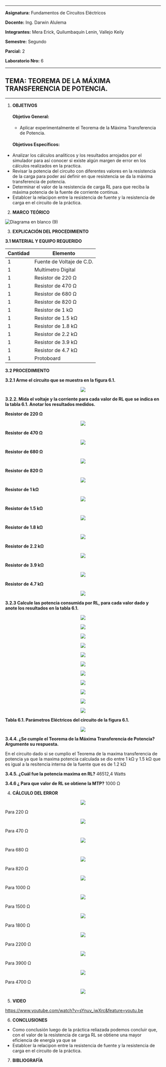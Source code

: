------------
 **Asignatura:**  Fundamentos de Circuitos Eléctricos 
                          
 **Docente:**     Ing. Darwin Alulema            
                    
 **Integrantes:** Mera Erick, Quilumbaquín Lenin, Vallejo Keily
                  
 **Semestre:**    Segundo
 
 **Parcial:**     2
 
 **Laboratorio Nro:**     6
 
------------
## **TEMA:**  TEOREMA DE LA MÁXIMA TRANSFERENCIA DE POTENCIA.
------------

 1. **OBJETIVOS**

    #### Objetivo General:

     - Aplicar experimentalmente el Teorema de la Máxima Transferencia de Potencia. 

    #### Objetivos Específicos:
    
   - Analizar los cálculos analíticos y los resultados arrojados por el simulador para así conocer si existe algún margen de error en los cálculos realizados en la practica.             
   - Revisar la potencia del circuito con diferentes valores en la resistencia de la carga para poder así definir en que resistencia se da la máxima transferencia de potencia.
   - Determinar el valor de la resistencia de carga RL para que reciba la máxima potencia de la fuente de corriente continua.
   - Establcer la relacipon entre la resistencia de fuente y la resistencia de carga en el circuito de la práctica. 
    
 2. **MARCO TEÓRICO**
 
 ![Diagrama en blanco (9)](https://user-images.githubusercontent.com/84594486/127788818-18cd057d-e46c-411e-aaa7-b5168fbee922.png)


 3. **EXPLICACIÓN DEL PROCEDIMIENTO**
  
 **3.1 MATERIAL Y EQUIPO REQUERIDO**

| Cantidad  |  Elemento  |
| ------------ | ------------ |
| 1  | Fuente de Voltaje de C.D.  |
|  1 | Multímetro Digital  |
|   1|  Resistor de 220 Ω |
| 1  | Resistor de 470 Ω  |
| 1  |  Resistor de 680 Ω |
|1   |  Resistor de 820 Ω |
| 1  |  Resistor de 1 kΩ |
| 1  | Resistor de 1.5 kΩ  |
| 1  | Resistor de 1.8 kΩ   |
| 1  |  Resistor de 2.2 kΩ |
|1   |  Resistor de 3.9 kΩ |
| 1  | Resistor de 4.7 kΩ  |
|  1 |  Protoboard |

**3.2 PROCEDIMIENTO**

**3.2.1  Arme el circuito que se muestra en la figura 6.1.**

<p align="center">
  <img src="https://user-images.githubusercontent.com/84594486/127788416-058a4174-f36d-4508-8676-5f4845e280b5.png">
   </p>

**3.2.2. Mida el voltaje y la corriente para cada valor de RL que se indica en la tabla 6.1. Anotar los resultados medidos.**

**Resistor de 220 Ω**

<p align="center">
  <img src="https://user-images.githubusercontent.com/84594486/127788472-0d5f8be4-31c3-43dc-aeca-d143854597aa.png ">
   </p>


**Resistor de 470 Ω**


<p align="center">
  <img src="https://user-images.githubusercontent.com/84594486/127788498-de40401b-51f2-4424-9754-d20c70304a10.png ">
   </p>

**Resistor de 680 Ω**


<p align="center">
  <img src="https://user-images.githubusercontent.com/84594486/127788519-af493447-3dc2-498b-9f5f-cf53996a217b.png ">
   </p>

**Resistor de 820 Ω**


<p align="center">
  <img src="https://user-images.githubusercontent.com/84594486/127788542-fe72119f-bce1-47a8-bd05-ddb8d7a2f6cd.png ">
   </p>

**Resistor de 1 kΩ**

<p align="center">
  <img src="https://user-images.githubusercontent.com/84594486/127788543-9f857e63-ecb6-45c2-93a4-a94aab0d425c.png ">
   </p>


**Resistor de 1.5 kΩ**


<p align="center">
  <img src="https://user-images.githubusercontent.com/84594486/127788547-6c07039c-77b6-48d2-895f-3e92690b7d3d.png">
   </p>

**Resistor de 1.8 kΩ**


<p align="center">
  <img src="https://user-images.githubusercontent.com/84594486/127788549-a6e0370b-ad06-4c15-bc1e-c80f6ca7f31b.png ">
   </p>

**Resistor de 2.2 kΩ**


<p align="center">
  <img src="https://user-images.githubusercontent.com/84594486/127788551-f7f252d2-7a9b-4843-bb73-2b26c90b6257.png ">
   </p>

**Resistor de 3.9 kΩ**

<p align="center">
  <img src="https://user-images.githubusercontent.com/84594486/127788555-0dc5bc98-4b01-4d7a-9ce0-2c0e8ffc24ca.png ">
   </p>


**Resistor de 4.7 kΩ** 

<p align="center">
  <img src="https://user-images.githubusercontent.com/84594486/127788557-d88e8fe2-8b6e-4b47-a3c9-83eba2bbbf37.png">
   </p>


**3.2.3 Calcule las potencia consumida por RL, para cada valor dado y anote los resultados en la tabla 6.1.**
 

<p align="center">
  <img src="https://user-images.githubusercontent.com/84594486/127788917-48df12c3-230d-490b-ad6e-3855abd72a7a.png">
   </p>


<p align="center">
  <img src="https://user-images.githubusercontent.com/84594486/127788933-21287213-9b54-4ae6-9392-577db90df3cb.png">
   </p>


<p align="center">
  <img src="https://user-images.githubusercontent.com/84594486/127788964-a47631a6-fa85-4b9e-8b1b-283fe5902131.png ">
   </p>


<p align="center">
  <img src="https://user-images.githubusercontent.com/84594486/127788974-3e66af67-8a1b-40ca-ba81-a936e01a1560.png">
   </p>


<p align="center">
  <img src="https://user-images.githubusercontent.com/84594486/127788986-427f6de2-bf5e-40b8-9d7b-a9e6d29eb39f.png">
   </p>


<p align="center">
  <img src="https://user-images.githubusercontent.com/84594486/127788995-f0a603d7-2b54-4075-a8fd-3833269386da.png">
   </p>


<p align="center">
  <img src="https://user-images.githubusercontent.com/84594486/127789011-23db45fd-8fcd-4d90-a18f-ac88b18347a8.png">
   </p>


<p align="center">
  <img src="https://user-images.githubusercontent.com/84594486/127789021-a99a52ac-578e-458e-94d7-3dbc906a3dae.png">
   </p>


<p align="center">
  <img src="https://user-images.githubusercontent.com/84594486/127789031-e6fda54b-3cfa-49bd-ac46-bdad1cab4796.png">
   </p>


<p align="center">
  <img src="https://user-images.githubusercontent.com/84594486/127789051-31aa20ac-02db-4603-8b13-5b21faeb32df.png">
   </p>


<p align="center">
  <img src="https://user-images.githubusercontent.com/84594486/127789060-11380972-12ea-4925-849c-0bbe718657fe.png">
   </p>

**Tabla 6.1. Parámetros Eléctricos del circuito de la figura 6.1.**


<p align="center">
  <img src="https://user-images.githubusercontent.com/84594486/127789266-4c62ad7d-e717-40b6-9dd6-4b332dfd763b.png">
   </p>

**3.4.4. ¿Se cumple el Teorema de la Máxima Transferencia de Potencia? Argumente su respuesta.**

En el circuito dado si se cumplio el Teorema de la maxima transferencia de potencia ya que la maxima potencia calculada se dio entre 1 kΩ y 1.5 kΩ que es igual a la resitencia interna de la fuente que es de 1.2 kΩ

**3.4.5. ¿Cuál fue la potencia maxima en RL?**  46512,4   Watts

**3.4.6 ¿ Para que valor de RL se obtiene la MTP?**  1000   Ω

 4. **CÁLCULO DEL ERROR**


<p align="center">
  <img src="https://user-images.githubusercontent.com/84594486/127789083-eaf3ab06-c7e1-4349-aa26-65820caf773d.png">
   </p>


Para 220 Ω


<p align="center">
  <img src="https://user-images.githubusercontent.com/84594486/127789125-211dfbac-4663-4506-b2aa-ab9dba134d24.png">
   </p>

Para 470 Ω


<p align="center">
  <img src="https://user-images.githubusercontent.com/84594486/127789144-efdcff6c-7a97-49ab-9700-30a52d7331c4.png">
   </p>

Para 680 Ω


<p align="center">
  <img src="https://user-images.githubusercontent.com/84594486/127789162-6c368a0a-b5a2-484c-85be-035710bf667d.png">
   </p>

Para 820 Ω


<p align="center">
  <img src="https://user-images.githubusercontent.com/84594486/127789176-e9769ae3-50d7-4cd3-bfb2-ccf003450746.png">
   </p>

Para 1000 Ω


<p align="center">
  <img src="https://user-images.githubusercontent.com/84594486/127789183-0b0ad99b-edb6-4ec6-beaf-5811d7658258.png">
   </p>

Para 1500 Ω


<p align="center">
  <img src="https://user-images.githubusercontent.com/84594486/127789190-822a6d34-13a4-490c-82c4-30c75315fbf6.png">
   </p>

Para 1800 Ω


<p align="center">
  <img src="https://user-images.githubusercontent.com/84594486/127789207-5c89bdab-84f1-4f97-aa9a-edfeb852ed12.png">
   </p>

Para 2200 Ω

<p align="center">
  <img src="https://user-images.githubusercontent.com/84594486/127789212-59257d7a-ac9e-4bc5-97d3-35223dacca7c.png">
   </p>

Para 3900 Ω


<p align="center">
  <img src="https://user-images.githubusercontent.com/84594486/127789229-8fcd0123-d5d1-44ec-ad97-78dec584ede3.png">
   </p>


Para 4700 Ω

<p align="center">
  <img src="https://user-images.githubusercontent.com/84594486/127789236-bef19eb7-8f57-44dd-aea7-3fb2f9a3d2c3.png">
   </p>


 5. **VIDEO**

https://www.youtube.com/watch?v=sYnuv_jwXrc&feature=youtu.be 


 6. **CONCLUSIONES**

   - Como conclusión luego de la práctica reliazada podemos concluir que, con el valor de la resistencia de carga RL se obtiene una mayor eficiencia de energía ya que se 
   - Establcer la relacipon entre la resistencia de fuente y la resistencia de carga en el circuito de la práctica.


 7. **BIBLIOGRAFÍA**
    
